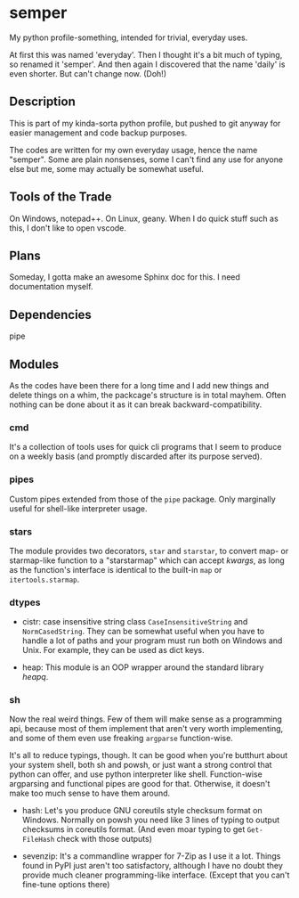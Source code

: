 # semper

My python profile-something, intended for trivial, everyday uses.

At first this was named 'everyday'.
Then I thought it's a bit much of typing, so renamed it 'semper'.
And then again I discovered that the name 'daily' is even shorter.
But can't change now. (Doh!)


## Description

This is part of my kinda-sorta python profile, but pushed to git anyway for
easier management and code backup purposes.

The codes are written for my own everyday usage, hence the name "semper".
Some are plain nonsenses, some I can't find any use for anyone else but me,
some may actually be somewhat useful.


## Tools of the Trade

On Windows, notepad++. On Linux, geany.
When I do quick stuff such as this, I don't like to open vscode.


## Plans

Someday, I gotta make an awesome Sphinx doc for this.
I need documentation myself.


## Dependencies

pipe


## Modules

As the codes have been there for a long time and I add new things and delete
things on a whim, the packcage's structure is in total mayhem.
Often nothing can be done about it as it can break backward-compatibility.


### cmd

It's a collection of tools uses for quick cli programs that I seem to produce
on a weekly basis (and promptly discarded after its purpose served).

### pipes

Custom pipes extended from those of the `pipe` package.
Only marginally useful for shell-like interpreter usage.

### stars

The module provides two decorators, `star` and `starstar`, to convert map- or
starmap-like function to a "starstarmap" which can accept *kwargs*,
as long as the function's interface is identical to the built-in `map` or
`itertools.starmap`.

### dtypes

- cistr: case insensitive string class `CaseInsensitiveString` and
  `NormCasedString`. They can be somewhat useful when you have to handle a lot
  of paths and your program must run both on Windows and Unix.
  For example, they can be used as dict keys.

- heap: This module is an OOP wrapper around the standard library *heapq*.

### sh

Now the real weird things. Few of them will make sense as a programming api,
because most of them implement that aren't very worth implementing, and some of
them even use freaking `argparse` function-wise.

It's all to reduce typings, though. It can be good when you're butthurt about
your system shell, both sh and powsh, or just want a strong control that python
can offer, and use python interpreter like shell.
Function-wise argparsing and functional pipes are good for that.
Otherwise, it doesn't make too much sense to have them around.

- hash: Let's you produce GNU coreutils style checksum format on Windows.
  Normally on powsh you need like 3 lines of typing to output checksums in
  coreutils format.
  (And even moar typing to get `Get-FileHash` check with those outputs)

- sevenzip: It's a commandline wrapper for 7-Zip as I use it a lot.
  Things found in PyPI just aren't too satisfactory, although I have no doubt
  they provide much cleaner programming-like interface.
  (Except that you can't fine-tune options there)
